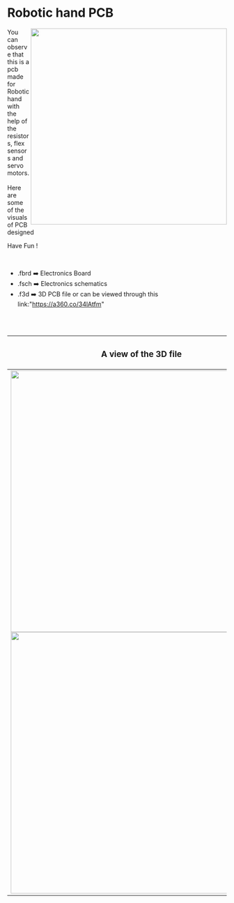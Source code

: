 
<h1>Robotic hand PCB</h1>

<div>
   <img width=450 align=right src="https://github.com/Curovearth/Dive-into-Electronics/blob/main/PCB%20Designs/03-robotic%20hand/pcb%20design%20board%20v5.png"/>
   <p>You can observe that this is a pcb made for Robotic hand with the help of the resistors, flex sensors and servo motors.<br><br>Here are some of the visuals of PCB designed<br>
        
   Have Fun !
  </p>
<br>

   - .fbrd ➡️ Electronics Board
   - .fsch ➡️ Electronics schematics
   - .f3d  ➡️ 3D PCB file or can be viewed through this link:"https://a360.co/34lAtfm"
   
<br> <br>  
<div align=center>
   
| <h3>A view of the 3D file</h2> | <h3>Schematic Diagram for PCB</h3> |      
| --- | --- |
| <img width=600 align=center src="https://github.com/Curovearth/Dive-into-Electronics/blob/main/PCB%20Designs/03-robotic%20hand/img1.png"/><br><img width=600 align=center src="https://github.com/Curovearth/Dive-into-Electronics/blob/main/PCB%20Designs/03-robotic%20hand/img2.png"/> |    <img width="500" src="https://github.com/Curovearth/Dive-into-Electronics/blob/main/PCB%20Designs/03-robotic%20hand/sch.jpg"> | 
 
</div>

 

